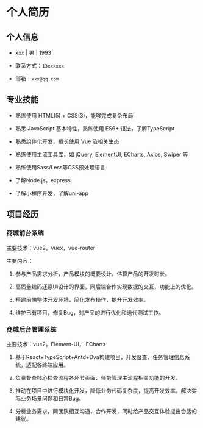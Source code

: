 # 个人简历

## 个人信息

- xxx | 男 | 1993

- 联系方式：`13xxxxxx`

- 邮箱：`xxx@qq.com`

## 专业技能

- 熟练使用 HTML(5) + CSS(3)，能够完成复杂布局

- 熟悉 JavaScript 基本特性，熟练使用 ES6+ 语法，了解TypeScript

- 熟悉组件化开发，擅长使用 Vue 及相关生态

- 熟练使用主流工具库，如 jQuery, ElementUI, ECharts, Axios, Swiper 等

- 熟练使用Sass/Less等CSS预处理语言

- 了解Node.js，express

- 了解小程序开发，了解uni-app

## 项目经历

### 商城前台系统

主要技术：vue2，vuex，vue-router

主要内容：

1. 参与产品需求分析，产品模块的概要设计，估算产品的开发时长。

2. 高质量编码还原Ui设计的界面，同后端合作实现数据的交互，功能上的优化。

3. 搭建前端整体开发环境，简化发布操作，提升开发效率。

4. 维护已有项目，修复Bug，对产品的进行优化和迭代测试工作。

### 商城后台管理系统

主要技术：vue2，Element-UI， ECharts

1. 基于React+TypeScript+Antd+Dva构建项目，开发督查、任务管理信息系统，适配各终端应用。

2. 负责督查核心检查流程各环节页面、任务管理主流程相关功能的开发。

3. 推动在项目中进行模块化开发，降低业务代码复杂度，提高开发效率。解决实际业务场景问题和日常Bug。

4. 分析业务需求，同团队相互沟通，合作开发，同时给产品交互体验提出合适的建议。